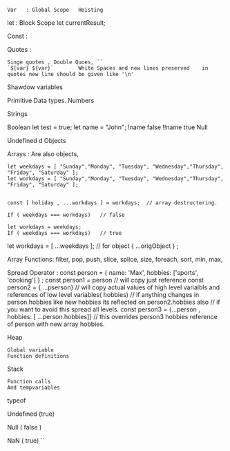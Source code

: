     Var   : Global Scope   Hoisting

let   : Block Scope    let currentResult; 

Const : 

Quotes :

	Singe quotes , Double Quoes, ``      
	`${var} ${var}`        White Spaces and new lines preserved    in quotes new line should be given like '\n'
	
	

Shawdow variables

Primitive  Data types.
Numbers


Strings


Boolean
			let  test = true;
			let name = "John";
			!name   false   !!name true
Null

Undefined
d
Objects


Arrays  :
	Are also objects,   

	let weekdays = [ "Sunday","Monday", "Tuesday", "Wednesday","Thursday", "Friday", "Saturday" ];
	let workdays = [ "Sunday","Monday", "Tuesday", "Wednesday","Thursday", "Friday", "Saturday" ];
	
     
    const [ holiday , ...workdays ] = workdays;  // array destructering.
    
	If ( weekdays === workdays)   // false
	
	let workdays = weekdays;
	If ( weekdays === workdays)   // true 


	
let workdays = [ …weekdays ];    // for object { …origObject } ;

Array Functions:
    filter, pop, push, slice, splice, size, foreach, sort, min, max, 

Spread Operator :
    const person = { name: 'Max', hobbies: ['sports', 'cooking'] } ;
    const person1 = person  // will copy just reference
    const person2 = { ...pserson} // will copy actual values of high level varialbls and references of low level variables( hobbies)
                                  // if anything changes in person.hobbies like new hobbies its reflected on person2.hobbies also
                                  // if you want to avoid this spread all levels.
    const person3 = {...person , hobbies: [ ...person.hobbies]} // this overrides person3 hobbies reference of person with new array hobbies.


Heap 

    Global variable
    Function definitions


Stack

    Function calls
    And tempvariables



typeof

Undefined  (true)


Null  ( false )


NaN    ( true) 
``
<script src="path/script.js"  defer>   Load In parallel to html parsing and waits to execute
<script src="path/script.js"  async>   Load In parallel to html parsing does not wait to execute.



If ( a === b ) {

} else if (  a === c ) {

} else {

}


'use strict';      
//  cant use variable before defining , Cant use reserved words like undefined as variable name

 switch ( variable ) {
	Case  value1: 
		Expression;
	   Break;
	Case  value1: 
		Expression;
	   Break;
	Case  value1: 
		Expression;
	   Break;
	Case default:
	   Expression;
	   Break;
 }

For( let I = 0 ; I < 3 ; i++ ){
	Console.log( I ) ;
}


let weekdays = [ "Sunday","Monday", "Tuesday", "Wednesday","Thursday", "Friday", "Saturday" ];

For ( const day of week ){
	Console.log( day );
}

let vehicle =  { make: "Benz" , model: "c100", prince: "100k" };

For ( const key in vehicle ) {
	
	If( vehicle[key] = "done" ){
		Break;
	}
	If( vehicle[key] = "price" ){
		continue;
	}
	
	Console.log( vehicle[key] );
}

While( I < 100 ) {
	Expression;
	i++;
}

Try{
	let num1 = getUserInput();
	
	Result = result/num1;
} catch ( error ) {
	Console.log( " Error " );
	Throw error;
} finally {
	Close all;
}


Object : 

const person = { name: 'Max', hobbies: ['sports', 'cooking'] } ;
const person2 = Object.assign( {}, person);  // but spread operator recommended here

Object destructering :

const Movie = {
    info: {
      title,
      [extraName]: extraValue
    },
    id: Math.random()
  };

  const { info, ...otherMovieMembers} = Movie;
  const {title: movieTitle } = info;  // this carve out only title prop from info and give it a new named variable movieTitle 
                                       // movieTitle is not a value of title in this case.

  if ( info in mvoies) // if info is part of movies or not
   

